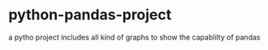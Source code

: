 # python-pandas-project
a pytho project includes all kind of graphs
to show the capablilty of pandas
